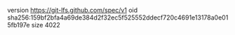 version https://git-lfs.github.com/spec/v1
oid sha256:159bf2bfa4a69de384d2f32ec5f525552ddecf720c4691e13178a0e015fb197e
size 4022
